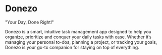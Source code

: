 # Donezo
"Your Day, Done Right!"

Donezo is a smart, intuitive task management app designed to help you organize, prioritize and conquer your daily tasks with ease. Whether it’s managing your personal to-dos, planning a project, or tracking your goals, Donezo is your go-to companion for staying on top of everything.

